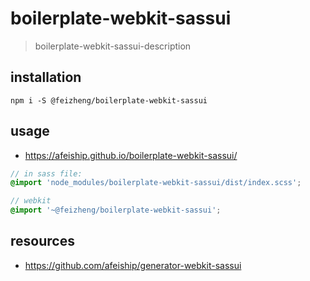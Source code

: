 # boilerplate-webkit-sassui
> boilerplate-webkit-sassui-description

## installation
```shell
npm i -S @feizheng/boilerplate-webkit-sassui
```

## usage
+ https://afeiship.github.io/boilerplate-webkit-sassui/

```scss
// in sass file:
@import 'node_modules/boilerplate-webkit-sassui/dist/index.scss';

// webkit
@import '~@feizheng/boilerplate-webkit-sassui';
```

## resources
+ https://github.com/afeiship/generator-webkit-sassui
